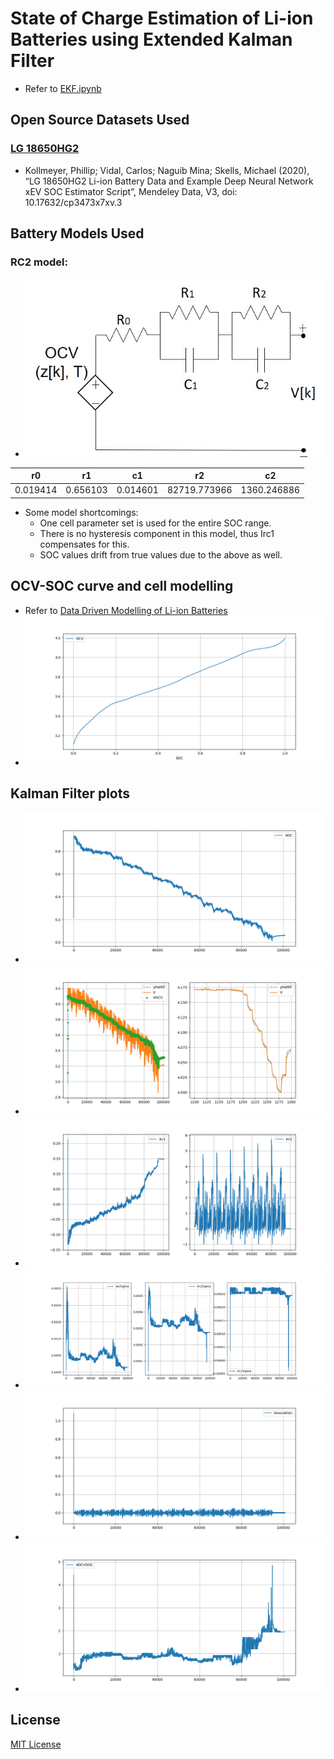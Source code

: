 # State of Charge Estimation of Li-ion Batteries using Extended Kalman Filter
- Refer to [EKF.ipynb](EKF.ipynb)

## Open Source Datasets Used
### [LG 18650HG2](https://data.mendeley.com/datasets/cp3473x7xv/3)
- Kollmeyer, Phillip; Vidal, Carlos; Naguib Mina; Skells, Michael  (2020), “LG 18650HG2 Li-ion Battery Data and Example Deep Neural Network xEV SOC Estimator Script”, Mendeley Data, V3, doi: 10.17632/cp3473x7xv.3

## Battery Models Used
### RC2 model:
- ![rc2](images/rc2.jpg)

| r0       | r1       | c1       | r2           | c2          |
|----------|----------|----------|--------------|-------------|
| 0.019414 | 0.656103 | 0.014601 | 82719.773966 | 1360.246886 |

- Some model shortcomings:
    - One cell parameter set is used for the entire SOC range.
    - There is no hysteresis component in this model, thus Irc1 compensates for this.
    - SOC values drift from true values due to the above as well.

## OCV-SOC curve and cell modelling
- Refer to [Data Driven Modelling of Li-ion Batteries](https://github.com/raghuramshankar/data-driven-modelling-of-li-ion-batteries)
- ![ocv-soc](images/ocv-soc.png)

## Kalman Filter plots
- ![soc](images/soc.png)
- ![voltage](images/voltage.png)
- ![irc](images/irc.png)
- ![sigma](images/sigma.png)
- ![innovation](images/innovation.png)
- ![docvsoc](images/docvsoc.png)

## License
[MIT License](LICENSE)